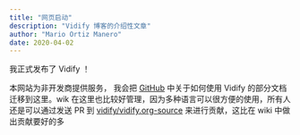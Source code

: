 ```yaml
---
title: "网页启动"
description: "Vidify 博客的介绍性文章"
author: "Mario Ortiz Manero"
date: 2020-04-02
---
```


我正式发布了 Vidify ！

本网站为非开发商提供服务， 我会把 [GitHub](https://github.com/vidify/vidify) 中关于如何使用 Vidify 的部分文档迁移到这里。wik 在这里也比较好管理，因为多种语言可以很方便的使用，所有人还是可以通过发送 PR 到 [vidify/vidify.org-source](https://github.com/vidify/vidify.org-source) 来进行贡献，这比在 wiki 中做出贡献要好的多

